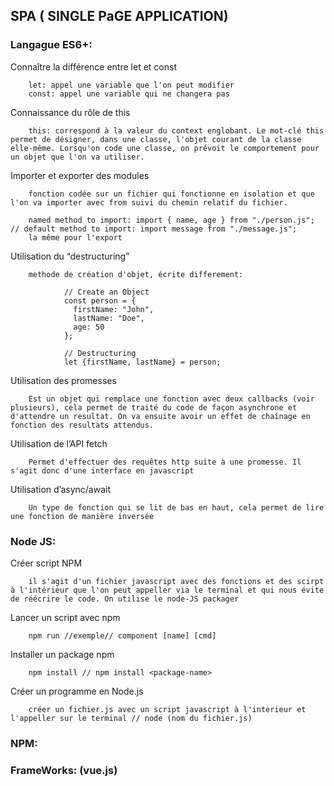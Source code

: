 ## SPA ( SINGLE PaGE APPLICATION)

### Langague ES6+: 

Connaître la différence entre let et const
        
        let: appel une variable que l'on peut modifier
        const: appel une variable qui ne changera pas 

Connaissance du rôle de this

        this: correspond à la valeur du context englobant. Le mot-clé this permet de désigner, dans une classe, l'objet courant de la classe elle-même. Lorsqu'on code une classe, on prévoit le comportement pour un objet que l'on va utiliser.


Importer et exporter des modules

        fonction codée sur un fichier qui fonctionne en isolation et que l'on va importer avec from suivi du chemin relatif du fichier.

        named method to import: import { name, age } from "./person.js"; // default method to import: import message from "./message.js";
        la même pour l'export 

Utilisation du “destructuring”

        methode de création d'objet, écrite differement: 

                // Create an Object
                const person = {
                  firstName: "John",
                  lastName: "Doe",
                  age: 50
                };

                // Destructuring
                let {firstName, lastName} = person;

Utilisation des promesses

        Est un objet qui remplace une fonction avec deux callbacks (voir plusieurs), cela permet de traité du code de façon asynchrone et d'attendre un resultat. On va ensuite avoir un effet de chaînage en fonction des resultats attendus. 

Utilisation de l’API fetch

        Permet d'effectuer des requêtes http suite à une promesse. Il s'agit donc d'une interface en javascript 

Utilisation d’async/await

        Un type de fonction qui se lit de bas en haut, cela permet de lire une fonction de manière inversée

### Node JS: 

Créer script NPM

        il s'agit d'un fichier javascript avec des fonctions et des scirpt à l'intérieur que l'on peut appeller via le terminal et qui nous évite de réécrire le code. On utilise le node-JS packager

Lancer un script avec npm

        npm run //exemple// component [name] [cmd]

Installer un package npm

        npm install // npm install <package-name>

Créer un programme en Node.js

        créer un fichier.js avec un script javascript à l'interieur et l'appeller sur le terminal // node (nom du fichier.js) 


### NPM: 

### FrameWorks: (vue.js)